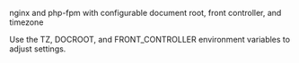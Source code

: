 nginx and php-fpm with configurable document root, front controller, and timezone

Use the TZ, DOCROOT, and FRONT_CONTROLLER environment variables to adjust settings.
